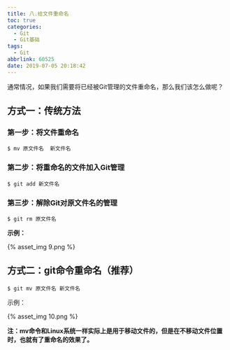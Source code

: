 ```yaml
---
title: 八.给文件重命名
toc: true
categories:
  - Git
  - Git基础
tags:
  - Git
abbrlink: 60525
date: 2019-07-05 20:18:42
---
```


​	通常情况，如果我们需要将已经被Git管理的文件重命名，那么我们该怎么做呢？

<!--more-->

## 方式一：传统方法

### 第一步：将文件重命名

```shell
$ mv 原文件名  新文件名
```

### 第二步：将重命名的文件加入Git管理

```shell
$ git add 新文件名
```

### 第三步：解除Git对原文件名的管理

```shell
$ git rm 原文件名
```

**示例：**

{% asset_img 9.png %}

## 方式二：git命令重命名（推荐）

```shell
$ git mv 原文件名 新文件名
```

示例：

{% asset_img 10.png %}

**注：mv命令和Linux系统一样实际上是用于移动文件的，但是在不移动文件位置时，也就有了重命名的效果了。**

